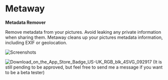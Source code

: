 # Metaway
**Metadata Remover**

Remove metadata from your pictures. Avoid leaking any private information when sharing them. Metaway cleans up your pictures metadata information, including EXIF or geolocation.

![Screenshots](https://github.com/user-attachments/assets/94d476a2-e659-464f-8aa5-bccb3370eb28)

![Download_on_the_App_Store_Badge_US-UK_RGB_blk_4SVG_092917](https://github.com/user-attachments/assets/412fd662-678b-4b09-b222-1353dca3fbf7)
(It is still pending to be approved, but feel free to send me a message if you want to be a beta tester)

